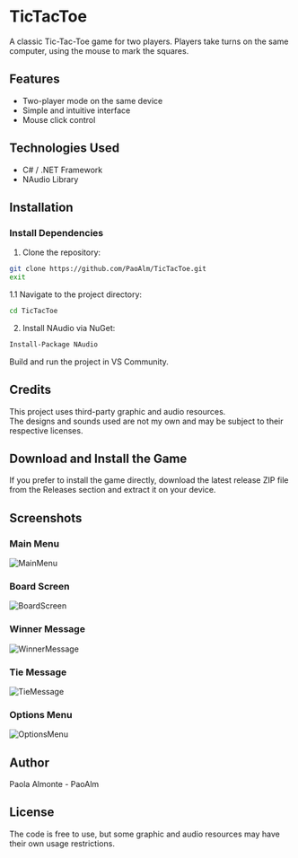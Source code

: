 # TicTacToe
A classic Tic-Tac-Toe game for two players. Players take turns on the same computer, using the mouse to mark the squares.

## Features
- Two-player mode on the same device
- Simple and intuitive interface
- Mouse click control

## Technologies Used
- C# / .NET Framework
- NAudio Library

## Installation
### Install Dependencies

1. Clone the repository:
```bash
git clone https://github.com/PaoAlm/TicTacToe.git
exit
```
1.1 Navigate to the project directory:
```bash
cd TicTacToe
```

2. Install NAudio via NuGet:
```bash
Install-Package NAudio
```
Build and run the project in VS Community.

## Credits
This project uses third-party graphic and audio resources.  
The designs and sounds used are not my own and may be subject to their respective licenses.

## Download and Install the Game
If you prefer to install the game directly, download the latest release ZIP file from the Releases section and extract it on your device.

## Screenshots
### Main Menu
![MainMenu](https://github.com/user-attachments/assets/ca197b88-0a06-4f84-ab2a-bc3cef95e2a6)
### Board Screen
![BoardScreen](https://github.com/user-attachments/assets/2443dd67-78a0-4a07-808d-bf58a0896e24)
### Winner Message
![WinnerMessage](https://github.com/user-attachments/assets/c3e71894-dc23-4295-bde0-9b49bafa0ff3)
### Tie Message
![TieMessage](https://github.com/user-attachments/assets/6e9a5d00-8a11-4c21-b60e-257341e711f6)
### Options Menu
![OptionsMenu](https://github.com/user-attachments/assets/f0dbb29c-891e-4311-a468-8eb11290c615)

## Author
Paola Almonte - PaoAlm

## License
The code is free to use, but some graphic and audio resources may have their own usage restrictions.
